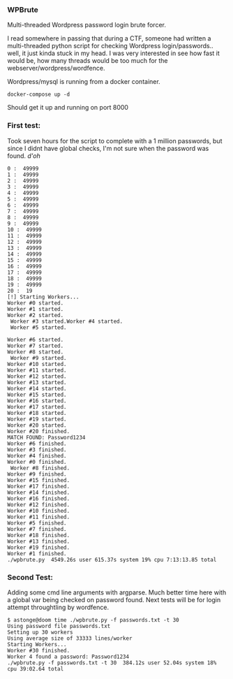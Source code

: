 ### WPBrute

Multi-threaded Wordpress password login brute forcer.

I read somewhere in passing that during a CTF, someone had written a multi-threaded python script for checking Wordpress login/passwords.. well, it just kinda stuck in my head. I was very interested in see how fast it would be, how many threads would be too much for the webserver/wordpress/wordfence.

Wordpress/mysql is running from a docker container.

```
docker-compose up -d
```

Should get it up and running on port 8000


### First test:
Took seven hours for the script to complete with a 1 million passwords, but since I didnt have global checks, I'm not sure when the password was found.
*d'oh*

```
0 :  49999
1 :  49999
2 :  49999
3 :  49999
4 :  49999
5 :  49999
6 :  49999
7 :  49999
8 :  49999
9 :  49999
10 :  49999
11 :  49999
12 :  49999
13 :  49999
14 :  49999
15 :  49999
16 :  49999
17 :  49999
18 :  49999
19 :  49999
20 :  19
[!] Starting Workers...
Worker #0 started.
Worker #1 started.
Worker #2 started.
 Worker #3 started.Worker #4 started.
 Worker #5 started.

Worker #6 started.
Worker #7 started.
Worker #8 started.
 Worker #9 started.
Worker #10 started.
Worker #11 started.
Worker #12 started.
Worker #13 started.
Worker #14 started.
Worker #15 started.
Worker #16 started.
Worker #17 started.
Worker #18 started.
Worker #19 started.
Worker #20 started.
Worker #20 finished.
MATCH FOUND: Password1234
Worker #6 finished.
Worker #3 finished.
Worker #4 finished.
Worker #0 finished.
 Worker #8 finished.
Worker #9 finished.
Worker #15 finished.
Worker #17 finished.
Worker #14 finished.
Worker #16 finished.
Worker #12 finished.
Worker #10 finished.
Worker #11 finished.
Worker #5 finished.
Worker #7 finished.
Worker #18 finished.
Worker #13 finished.
Worker #19 finished.
Worker #1 finished.
./wpbrute.py  4549.26s user 615.37s system 19% cpu 7:13:13.85 total
```


### Second Test:
Adding some cmd line arguments with argparse. Much better time here with a global var being checked on password found.
Next tests will be for login attempt throughtling by wordfence.
```
$ astonge@doom time ./wpbrute.py -f passwords.txt -t 30
Using password file passwords.txt
Setting up 30 workers
Using average size of 33333 lines/worker
Starting Workers...
Worker #30 finished.
Worker 4 found a password: Password1234
./wpbrute.py -f passwords.txt -t 30  384.12s user 52.04s system 18% cpu 39:02.64 total
```
